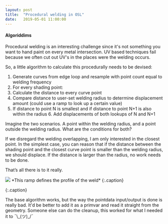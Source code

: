 ```yaml
---
layout: post
title:  "Procedural welding in OSL"
date:   2019-05-01 11:00:00
---
```


#### Algoriddims

Procedural welding is an interesting challenge since it's not something you want to hand paint on every metal intersection. UV based techniques fail because we often cut out UV's in the places were the welding occurs.

So, a little algorithm to calculate this procedurally needs to be devised:

1. Generate curves from edge loop and resample with point count equal to welding frequency
2. For every shading point:
  3. Calculate the distance to every curve point
  4. Compare distance to user-set welding radius to determine displacement amount (could use a ramp to look up a certain value)
  5. If distance to point N is smallest and if distance to point N+1 is also within the radius
    6. Add displacements of both lookups of N and N+1


Imagine the two scenarios. A point within the welding radius, and a point outside the welding radius. What are the conditions for both?

If we disregard the welding overlapping, I am only interested in the closest point. In the simplest case, you can reason that if the distance between the shading point and the closest curve point is smaller than the welding radius, we should displace. If the distance is larger than the radius, no work needs to be done.

That’s all there is to it really.


<img src="https://forum.shaders.xyz/assets/files/2019-04-04/1554362367-637107-zenopelgrims-shadersxyz-challenge-10-welding-001-profile.png">
*This ramp defines the profile of the weld*
{:.caption}

<!-- <img src="{{ site.baseurl }}/assets/img/1920-cooke-speed-panchro.png"> -->


{:.caption}

The base algorithm works, but the way the pointdata input/output is done is really bad. It'd be better to add it as a primvar and read it straight from the geometry. Someone else can do the cleanup, this worked for what I needed it to ¯\\\_(ツ)\_/¯

<!-- 
{% highlight c++ %}
  float rand(float n){
      return sin(n) * 43758.5453123 - floor(sin(n) * 43758.5453123);
  }

  shader weld(
      float radius = 0.1,
      float disp_height = 1.0,
      vector distort = vector(0),
      float burn_radius = 1.0,
      string profile_tex = "C:/ZENO_2019/projects/shaders_xyz/challenge_08_weld/src/weld_05.tiff",
      
      output vector disp_rand_burn = vector(0)
  ) {
      float x[126] = {-2.9594118652905284, -3.06659561162177, -3.111245635732151, -3.1173295968071453, -3.1050986451205116, -3.0859546982716526, -3.063474038757438, -3.0385908555401135, -3.015196974384542, -2.993531809868379, -2.9727787328604296, -2.9530577806178235, -2.93567014712943, -2.9214029610795857, -2.9106195235692796, -2.9035153644679452, -2.900758127419323, -2.9027009915787576, -2.9089601831861867, -2.9188107697622225, -2.9318145121955133, -2.9473946179507315, -2.965156209462176, -2.984353551890091, -3.0050064797872977, -3.028167584295044, -3.0546114528062343, -3.079672314989936, -3.101178333784778, -3.115825526294749, -3.1118469283879593, -3.066615441452037, -2.959063326683403, -2.8394350212516506, -2.715187900834451, -2.5913130963242508, -2.4685810041569898, -2.3507086894135374, -2.2375538782221347, -2.1282960859750606, -2.025346408406013, -1.9320559747894825, -1.8505739945542088, -1.7830103047735817, -1.7315726048487357, -1.6986613569299118, -1.6870988644668388, -1.6983242167481944, -1.731005801413018, -1.7823652849311664, -1.8500999387880206, -1.931954542836634, -2.0255185894827674, -2.128534078877159, -2.237756869865205, -2.350823771435911, -2.4684334754178563, -2.5911537478147486, -2.7151141807095787, -2.8395819720573194, -2.8395819720573194, -2.8395819720573194, -2.8395819720573194, -0.8671446799542128, -0.8106879030105469, -0.7627101046787095, -0.7188909002027845, -0.6790434462021224, -0.6446508998598287, -0.6180295725762448, -0.5989970793857821, -0.5877064015030522, -0.5847084755800768, -0.5903576219474312, -0.6041133111718161, -0.6253756224644738, -0.6541968465084352, -0.6899327988694073, -0.7308233672140579, -0.7747811400967087, -0.8254819692903786, -0.8824186011750184, -0.9314811778342709, -0.9696025920977192, -0.9770691255272971, -0.9197284158778207, -0.8120137316914043, -0.6962553773820508, -0.5732157364877815, -0.4488788593730335, -0.32349396438989464, -0.19877890382687805, -0.07563567279013914, 0.044634694715454074, 0.16249994929344486, 0.2772951059710919, 0.387558664050153, 0.4909816985135227, 0.5849247283402627, 0.6659206573332158, 0.729606094194807, 0.7705022484126575, 0.7826358573473955, 0.7631208411113708, 0.7162275085299262, 0.6478660252966125, 0.563317787305782, 0.46668985565112475, 0.3613554327453721, 0.24976598467077785, 0.1341384206311771, 0.015642757410028213, -0.10530049322046446, -0.22911551747104114, -0.3541233072752549, -0.47956548845317654, -0.603780921535201, -0.7256085866491223, -0.8399765296331321, -0.9402637775492637, -0.9779007953970165, -0.9596833115008329, -0.9181076422598139, -0.9181076422598139, -0.9181076422598139, -0.9181076422598139};
      float y[126] = {-0.09716461424764485, -0.10293167928383322, -0.09716452436805992, -0.0856351339667881, -0.06946985096774198, -0.04904160445873779, -0.018874891833365926, 0.026691598405791203, 0.08271590975770608, 0.14608690528954704, 0.21947719875312396, 0.3051198070555168, 0.402136514386926, 0.5094200656765558, 0.6253526978628826, 0.7479529231060187, 0.8744506820718716, 1.0009561110610528, 1.1235655262691138, 1.2394794372857263, 1.3466413318186676, 1.4433484050598462, 1.5287835828365577, 1.6022761277153326, 1.6659491996082803, 1.7224915538110945, 1.7696827454683721, 1.801137039507999, 1.8222006732115836, 1.8387136178972041, 1.8505444472122936, 1.85627303066601, 1.8503455722341462, 1.8387378227589581, 1.8225201373553692, 1.8019754104541827, 1.7714505118443467, 1.7252602888220843, 1.6689724621357762, 1.6054601675352107, 1.5319757648001964, 1.4462944637632917, 1.3493026761543505, 1.2420411482313065, 1.126134086381827, 1.0035537717339533, 0.8770678677492209, 0.7505494857721787, 0.627896998502999, 0.5119491670495003, 0.4047947428852657, 0.3081718770589287, 0.22290082920235235, 0.1496435023119004, 0.08617823199533052, 0.029750156006267854, -0.017167389252699738, -0.04827232713729237, -0.06909935406667501, -0.08547358070289442, -0.08547358070289442, -0.08547358070289442, -0.08547358070289442, -0.020437595440241152, 0.03770562611170646, 0.10746981015540323, 0.1868477123172677, 0.2808474854356216, 0.3871894789681683, 0.504123974204333, 0.629077476349126, 0.7599498786023869, 0.893950940976469, 1.0275230244815359, 1.1572400469105566, 1.280486652290282, 1.3950096273819728, 1.4983641308774742, 1.5885070133821506, 1.6649092586391578, 1.732541967759523, 1.7847639134143791, 1.8151640098372341, 1.8366048494797134, 1.8513693634133468, 1.8559766961707826, 1.85075275572286, 1.8419905139263029, 1.8299206699349737, 1.8152223332840849, 1.7961194125266982, 1.77007561476508, 1.7333331411750468, 1.688272937200366, 1.6376190533308046, 1.5797755256454398, 1.5126305759655654, 1.4339770323027585, 1.3429581042579295, 1.238915825532882, 1.1222083415265653, 0.9945455467418065, 0.8602983533953694, 0.7270306342673277, 0.6017144629819967, 0.48798970965276706, 0.38716610901970067, 0.2993860735995098, 0.22370745024418096, 0.1591735438807055, 0.10317588539637769, 0.05398320095090165, 0.010265133357050133, -0.023912351359255717, -0.0480360212557945, -0.06589941883069239, -0.07994276514147074, -0.091261255960812, -0.09927876204215184, -0.10269165499955653, -0.09481222734775391, -0.07830130547759001, -0.05492151964485851, -0.05492151964485851, -0.05492151964485851, -0.0549215196448585};
      float z[126] = {-0.013164922069520552, 0.06254023910195622, 0.1858272159554273, 0.3113553702090737, 0.43684098354365375, 0.560007516723617, 0.6811284198923229, 0.7967188648673758, 0.9077712211955519, 1.015216847542288, 1.1163774380857283, 1.2077714194591775, 1.2874971863825857, 1.3536320168541365, 1.4039834598605498, 1.4361117562901853, 1.4472627881162377, 1.4360321962697682, 1.4037411113205411, 1.3531546954138434, 1.2865373148956123, 1.2060664661955758, 1.1140942053185403, 1.012717330104907, 0.9052463932254309, 0.7944248315609028, 0.6798496499001452, 0.5595478419129031, 0.4368577677120907, 0.3117062668343374, 0.18600959352657007, 0.06269831892744178, -0.01218723083448602, -0.05068432733056008, -0.071939878539517, -0.08575676773763904, -0.09537838954331006, -0.1009199583346225, -0.10752827587534108, -0.11524683220750419, -0.12236590422444149, -0.12799198289573802, -0.1328198411889716, -0.13700651016665413, -0.14035636582731806, -0.1424480512906083, -0.14324245698436386, -0.14271411345758003, -0.1407894421827037, -0.1374192147379727, -0.13277368371519607, -0.12683423762493526, -0.1198393595680353, -0.11157583983845774, -0.10305502565070686, -0.09619058317211354, -0.09157136026034209, -0.08353654218310248, -0.07107300356155623, -0.051109247829072724, -0.051109247829072724, -0.051109247829072724, -0.051109247829072724, -2.218199555108801, -2.1111830497445907, -2.007421658541009, -1.9087776979165318, -1.8215714731344128, -1.7474867363096067, -1.6872424551988077, -1.6423215936093605, -1.6146818494048794, -1.6064460584214373, -1.6191127428996583, -1.6506424603603829, -1.6992134773690937, -1.762915602099953, -1.8406025463128295, -1.9312455845525194, -2.0320968267801005, -2.1361178757427006, -2.2458119778487378, -2.3674876748243876, -2.493521033623645, -2.6295064313281955, -2.755754801286207, -2.8397876351252065, -2.9047438556068226, -2.957805659178662, -3.0042106595364464, -3.047454327899631, -3.0884782717326287, -3.1263205775546523, -3.164000819574609, -3.202205679866729, -3.239704019851754, -3.275435343540394, -3.3083690495086526, -3.337904894364018, -3.363045134090327, -3.382503432667225, -3.3946399597555805, -3.3981305985548347, -3.392527914638525, -3.378517641793861, -3.3575420648297265, -3.331177546275642, -3.3005979314865947, -3.266846257414209, -3.230490455406774, -3.1927963438798037, -3.154659205367898, -3.1174879665097563, -3.0794256325084994, -3.0381294739174174, -2.994656924381171, -2.9474791736158874, -2.8916937671810428, -2.823932175661435, -2.7295639026938785, -2.5958890968823445, -2.4628668719417233, -2.3378779386455903, -2.3378779386455903, -2.3378779386455903, -2.3378779386455903};
      float distances[126];
      int min_dist_cv = 0;
      vector shading_pos = P;
      float min_dist = 9999999999.0;

      for (int i = 0; i < 125; i++){
          point pos = point(x[i], y[i], z[i]);
          pos += distort;

          // find distance between two points
          float distance = sqrt((P[0] - pos[0])*(P[0] - pos[0]) + 
                                (P[1] - pos[1])*(P[1] - pos[1]) +
                                (P[2] - pos[2])*(P[2] - pos[2]) );
          
          distances[i] = distance;

          if (distance < min_dist){
              min_dist = distance;
              min_dist_cv = i;
          }
      }

      if (distances[min_dist_cv] < burn_radius){
          disp_rand_burn[2] = 1.0 - (distances[min_dist_cv] / burn_radius);
      }

      if ((min_dist < radius)){
          float min_dist_norm = min_dist/radius;
          float disp_lookup = texture(profile_tex, min_dist_norm, 0.0);
          disp_rand_burn[0] += disp_lookup;
          disp_rand_burn[1] = rand(min_dist_cv/float(125));

          if (min_dist_cv < 125 && (distances[min_dist_cv+1] < radius)){
              float min_dist_1_norm = distances[min_dist_cv+1]/radius;
              float disp_lookup = texture(profile_tex, min_dist_1_norm, 0.0);
              disp_rand_burn[0] += disp_lookup;
          }

          if (min_dist_cv > 0 && (distances[min_dist_cv-1] < radius)){
              float min_dist_2_norm = distances[min_dist_cv-1]/radius;
              float disp_lookup = texture(profile_tex, min_dist_2_norm, 0.0);
              disp_rand_burn[0] += disp_lookup;
          }
      }

      disp_rand_burn[0] = (disp_rand_burn[0]/2.0) * disp_height;

  }
{% endhighlight %}
-->
